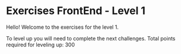 # Exercises FrontEnd - Level 1

Hello! Welcome to the exercises for the level 1.

To level up you will need to complete the next challenges. Total points required for leveling up: 300
